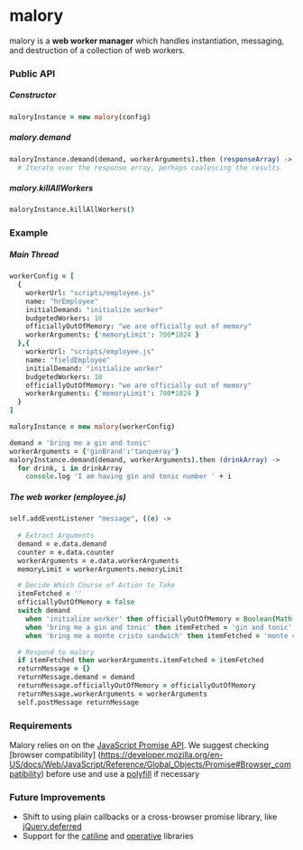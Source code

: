 malory
======
malory is a __web worker manager__ which handles instantiation, messaging, and destruction of a collection of web workers.

### Public API

##### Constructor
```coffee
maloryInstance = new malory(config)
```

##### malory.demand
```coffee
maloryInstance.demand(demand, workerArguments).then (responseArray) ->
  # Iterate over the response array, perhaps coalescing the results
```

##### malory.killAllWorkers
```coffee
maloryInstance.killAllWorkers()
```


### Example

##### Main Thread

```coffee
workerConfig = [
  {
    workerUrl: "scripts/employee.js"
    name: "hrEmployee"
    initialDemand: "initialize worker"
    budgetedWorkers: 10
    officiallyOutOfMemory: "we are officially out of memory"
    workerArguments: {'memoryLimit': 700*1024 }
  },{
    workerUrl: "scripts/employee.js"
    name: "fieldEmployee"
    initialDemand: "initialize worker"
    budgetedWorkers: 10
    officiallyOutOfMemory: "we are officially out of memory"
    workerArguments: {'memoryLimit': 700*1024 }
  }
]

maloryInstance = new malory(workerConfig)

demand = 'bring me a gin and tonic'
workerArguments = {'ginBrand':'tanqueray'}
maloryInstance.demand(demand, workerArguments).then (drinkArray) ->
  for drink, i in drinkArray
    console.log 'I am having gin and tonic number ' + i
```

##### The web worker (employee.js)

```coffee
self.addEventListener "message", ((e) ->
  
  # Extract Arguments
  demand = e.data.demand
  counter = e.data.counter
  workerArguments = e.data.workerArguments
  memoryLimit = workerArguments.memoryLimit

  # Decide Which Course of Action to Take
  itemFetched = ''
  officiallyOutOfMemory = false
  switch demand
    when 'initialize worker' then officiallyOutOfMemory = Boolean(Math.round(Math.random()))
    when 'bring me a gin and tonic' then itemFetched = 'gin and tonic'
    when 'bring me a monte cristo sandwich' then itemFetched = 'monte cristo'

  # Respond to malory
  if itemFetched then workerArguments.itemFetched = itemFetched
  returnMessage = {}
  returnMessage.demand = demand
  returnMessage.officiallyOutOfMemory = officiallyOutOfMemory
  returnMessage.workerArguments = workerArguments
  self.postMessage returnMessage


```

### Requirements
Malory relies on on the [JavaScript Promise API](https://developer.mozilla.org/en-US/docs/Web/JavaScript/Reference/Global_Objects/Promise).  We suggest checking [browser compatibility]
(https://developer.mozilla.org/en-US/docs/Web/JavaScript/Reference/Global_Objects/Promise#Browser_compatibility) before use and use a [polyfill](https://github.com/slightlyoff/Promises) if necessary

### Future Improvements
* Shift to using plain callbacks or a cross-browser promise library, like [jQuery.deferred](http://api.jquery.com/category/deferred-object/)
* Support for the [catiline](https://github.com/calvinmetcalf/catiline) and [operative](https://github.com/padolsey/operative) libraries